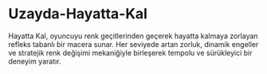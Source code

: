 # Uzayda-Hayatta-Kal
Hayatta Kal, oyuncuyu renk geçitlerinden geçerek hayatta kalmaya zorlayan refleks tabanlı bir macera sunar. Her seviyede artan zorluk, dinamik engeller ve stratejik renk değişimi mekaniğiyle birleşerek tempolu ve sürükleyici bir deneyim yaratır.
